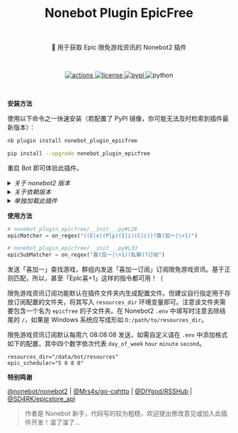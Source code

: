 <h1 align="center">Nonebot Plugin EpicFree</h1></br>


<p align="center">🤖 用于获取 Epic 限免游戏资讯的 Nonebot2 插件</p></br>


<p align="center">
  <a href="https://github.com/monsterxcn/nonebot_plugin_epicfree/actions">
    <img src="https://img.shields.io/github/workflow/status/monsterxcn/Typecho-Theme-VOID/Build?style=flat-square" alt="actions">
  </a>
  <a href="https://raw.githubusercontent.com/monsterxcn/nonebot_plugin_epicfree/master/LICENSE">
    <img src="https://img.shields.io/github/license/monsterxcn/nonebot_plugin_epicfree?style=flat-square" alt="license">
  </a>
  <a href="https://pypi.python.org/pypi/nonebot_plugin_epicfree">
    <img src="https://img.shields.io/pypi/v/nonebot_plugin_epicfree?style=flat-square" alt="pypi">
  </a>
  <img src="https://img.shields.io/badge/python-3.7.3+-blue?style=flat-square" alt="python"><br />
</p></br>


**安装方法**


使用以下命令之一快速安装（若配置了 PyPI 镜像，你可能无法及时检索到插件最新版本）：


``` zsh
nb plugin install nonebot_plugin_epicfree

pip install --upgrade nonebot_plugin_epicfree
```


重启 Bot 即可体验此插件。


<details><summary><i>关于 nonebot2 版本</i></summary></br>


此插件在 nonebot2.0.0.a16 和 nonebot2.0.0.b2 测试通过！


</details>


<details><summary><i>关于依赖版本</i></summary></br>


以上述方式安装本插件时，可能由于版本差异引起报错，对于新手推荐在安装插件前先存留当前环境依赖版本，以便后续恢复：


```bash
# 备份当前的依赖版本
pip3 freeze > requirements.txt

# 尝试安装 nonebot_plugin_epicfree

# 若安装出错，可尝试恢复之前备份的依赖版本
pip3 install -r requirements.txt
```


若实在无法使用，可以自行将仓库内 `nonebot_plugin_epicfree` 文件夹复制到 Nonebot2 机器人插件目录下，确保安装过 `nonebot_plugin_apscheduler`，重启 bot 即可！


> 建议学习使用 **Python 虚拟环境**。


</details>


<details><summary><i>单独加载此插件</i></summary></br>


在 Nonebot2 入口文件（例如 `bot.py`）增加：


``` python
nonebot.load_plugin("nonebot_plugin_epicfree")
```


</details>


**使用方法**


```python
# nonebot_plugin_epicfree/__init__.py#L26
epicMatcher = on_regex("((E|e)(P|p)(I|i)(C|c))?喜(加一|\+1)")

# nonebot_plugin_epicfree/__init__.py#L33
epicSubMatcher = on_regex("喜(加一|\+1)(私聊)?订阅")
```


发送「喜加一」查找游戏，群组内发送「喜加一订阅」订阅限免游戏资讯。基于正则匹配，所以，甚至「EpIc喜+1」这样的指令都可用！（

限免游戏资讯订阅功能默认在插件文件夹内生成配置文件。但建议自行指定用于存放订阅配置的文件夹，将其写入 `resources_dir` 环境变量即可。注意该文件夹需要包含一个名为 `epicfree` 的子文件夹。在 Nonebot2 `.env` 中填写时注意去除结尾的 `/`，如果是 Windows 系统应写成形如 `D:/path/to/resources_dir`。

限免游戏资讯订阅默认每周六 08:08:08 发送，如需自定义请在 `.env` 中添加格式如下的配置，其中四个数字依次代表 `day_of_week` `hour` `minute` `second`。


```
resources_dir="/data/bot/resources"
epic_scheduler="5 8 8 8"
```


**特别鸣谢**


[@nonebot/nonebot2](https://github.com/nonebot/nonebot2/) | [@Mrs4s/go-cqhttp](https://github.com/Mrs4s/go-cqhttp) | [@DIYgod/RSSHub](https://github.com/DIYgod/RSSHub) | [@SD4RK/epicstore_api](https://github.com/SD4RK/epicstore_api)


> 作者是 Nonebot 新手，代码写的较为粗糙，欢迎提出修改意见或加入此插件开发！溜了溜了...
